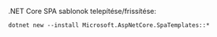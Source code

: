 .NET Core SPA sablonok telepítése/frissítése:
```
dotnet new --install Microsoft.AspNetCore.SpaTemplates::*
```
